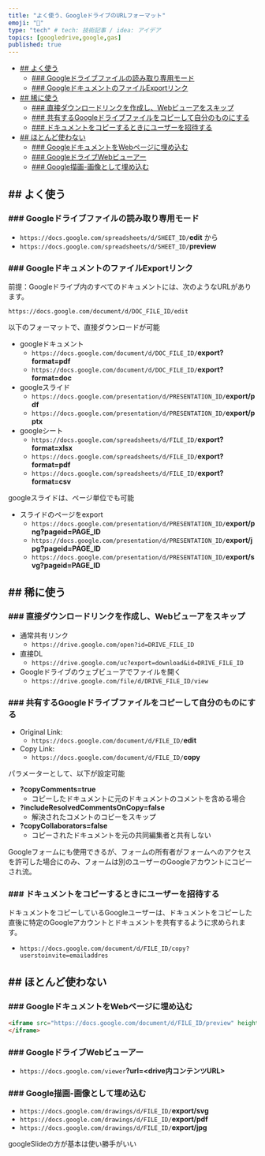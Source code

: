 ```yaml
---
title: "よく使う、GoogleドライブのURLフォーマット"
emoji: "🕌"
type: "tech" # tech: 技術記事 / idea: アイデア
topics: [googledrive,google,gas]
published: true
---
```



- [## よく使う](#-よく使う)
  - [### Googleドライブファイルの読み取り専用モード](#-googleドライブファイルの読み取り専用モード)
  - [### GoogleドキュメントのファイルExportリンク](#-googleドキュメントのファイルexportリンク)
- [## 稀に使う](#-稀に使う)
  - [### 直接ダウンロードリンクを作成し、Webビューアをスキップ](#-直接ダウンロードリンクを作成しwebビューアをスキップ)
  - [### 共有するGoogleドライブファイルをコピーして自分のものにする](#-共有するgoogleドライブファイルをコピーして自分のものにする)
  - [### ドキュメントをコピーするときにユーザーを招待する](#-ドキュメントをコピーするときにユーザーを招待する)
- [## ほとんど使わない](#-ほとんど使わない)
  - [### GoogleドキュメントをWebページに埋め込む](#-googleドキュメントをwebページに埋め込む)
  - [### GoogleドライブWebビューアー](#-googleドライブwebビューアー)
  - [### Google描画-画像として埋め込む](#-google描画-画像として埋め込む)

## ## よく使う

### ### Googleドライブファイルの読み取り専用モード

- `https://docs.google.com/spreadsheets/d/SHEET_ID/`**edit** から
- `https://docs.google.com/spreadsheets/d/SHEET_ID/`**preview**

### ### GoogleドキュメントのファイルExportリンク

前提：Googleドライブ内のすべてのドキュメントには、次のようなURLがあります。

`https://docs.google.com/document/d/DOC_FILE_ID/edit`

以下のフォーマットで、直接ダウンロードが可能

- googleドキュメント
  - `https://docs.google.com/document/d/DOC_FILE_ID/`**export?format=pdf**
  - `https://docs.google.com/document/d/DOC_FILE_ID/`**export?format=doc**
- googleスライド
  - `https://docs.google.com/presentation/d/PRESENTATION_ID/`**export/pdf**
  - `https://docs.google.com/presentation/d/PRESENTATION_ID/`**export/pptx**
- googleシート
  - `https://docs.google.com/spreadsheets/d/FILE_ID/`**export?format=xlsx**
  - `https://docs.google.com/spreadsheets/d/FILE_ID/`**export?format=pdf**
  - `https://docs.google.com/spreadsheets/d/FILE_ID/`**export?format=csv**

googleスライドは、ページ単位でも可能

- スライドのページをexport
  - `https://docs.google.com/presentation/d/PRESENTATION_ID/`**export/png?pageid=PAGE_ID**
  - `https://docs.google.com/presentation/d/PRESENTATION_ID/`**export/jpg?pageid=PAGE_ID**
  - `https://docs.google.com/presentation/d/PRESENTATION_ID/`**export/svg?pageid=PAGE_ID**

## ## 稀に使う

### ### 直接ダウンロードリンクを作成し、Webビューアをスキップ

- 通常共有リンク
  - `https://drive.google.com/open?id=DRIVE_FILE_ID`
- 直接DL
  - `https://drive.google.com/uc?export=download&id=DRIVE_FILE_ID`
- Googleドライブのウェブビューアでファイルを開く
  - `https://drive.google.com/file/d/DRIVE_FILE_ID/view`

### ### 共有するGoogleドライブファイルをコピーして自分のものにする

- Original Link:
  - `https://docs.google.com/document/d/FILE_ID/`**edit**
- Copy Link:
  - `https://docs.google.com/document/d/FILE_ID/`**copy**

パラメーターとして、以下が設定可能

- **?copyComments=true**
  - コピーしたドキュメントに元のドキュメントのコメントを含める場合
- **?includeResolvedCommentsOnCopy=false**
  - 解決されたコメントのコピーをスキップ
- **?copyCollaborators=false**
  - コピーされたドキュメントを元の共同編集者と共有しない

Googleフォームにも使用できるが、フォームの所有者がフォームへのアクセスを許可した場合にのみ、フォームは別のユーザーのGoogleアカウントにコピーされ流。

### ### ドキュメントをコピーするときにユーザーを招待する

ドキュメントをコピーしているGoogleユーザーは、ドキュメントをコピーした直後に特定のGoogleアカウントとドキュメントを共有するように求められます。

- `https://docs.google.com/document/d/FILE_ID/copy?userstoinvite=emailaddres`

## ## ほとんど使わない

### ### GoogleドキュメントをWebページに埋め込む

```html
<iframe src="https://docs.google.com/document/d/FILE_ID/preview" height="600px" width=“800px" allowfullscreen>
</iframe>
```

### ### GoogleドライブWebビューアー

- `https://docs.google.com/viewer`**?url=<drive内コンテンツURL>**

### ### Google描画-画像として埋め込む

- `https://docs.google.com/drawings/d/FILE_ID/`**export/svg**
- `https://docs.google.com/drawings/d/FILE_ID/`**export/pdf**
- `https://docs.google.com/drawings/d/FILE_ID/`**export/jpg**

googleSlideの方が基本は使い勝手がいい
